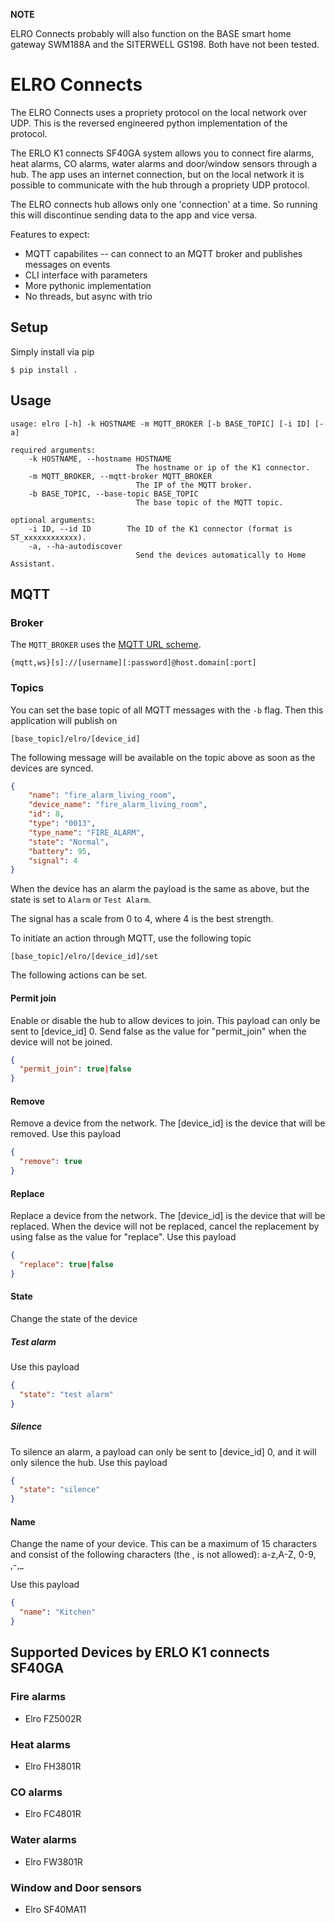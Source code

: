 **NOTE**

ELRO Connects probably will also function on the BASE smart home gateway SWM188A and the SITERWELL GS198. Both have not been tested.

# ELRO Connects

The ELRO Connects uses a propriety protocol on the local network over UDP. This is the reversed engineered python implementation of the protocol.

The ERLO K1 connects SF40GA system allows you to connect fire alarms, heat alarms, CO alarms, water alarms and door/window sensors through a hub. The app uses an internet connection, but on the local network it is possible to communicate with the hub through a propriety UDP protocol.

The ELRO connects hub allows only one 'connection' at a time. So running this will discontinue sending data to the app and vice versa.

Features to expect:
* MQTT capabilites -- can connect to an MQTT broker and publishes messages on events
* CLI interface with parameters
* More pythonic implementation
* No threads, but async with trio

## Setup
Simply install via pip

    $ pip install .

## Usage

    usage: elro [-h] -k HOSTNAME -m MQTT_BROKER [-b BASE_TOPIC] [-i ID] [-a]

    required arguments:
        -k HOSTNAME, --hostname HOSTNAME
                                The hostname or ip of the K1 connector.
        -m MQTT_BROKER, --mqtt-broker MQTT_BROKER
                                The IP of the MQTT broker.
        -b BASE_TOPIC, --base-topic BASE_TOPIC
                                The base topic of the MQTT topic.

    optional arguments:
        -i ID, --id ID        The ID of the K1 connector (format is ST_xxxxxxxxxxxx).
        -a, --ha-autodiscover
                                Send the devices automatically to Home Assistant.


## MQTT

### Broker

The `MQTT_BROKER` uses the [MQTT URL scheme](https://github.com/mqtt/mqtt.github.io/wiki/URI-Scheme).

    {mqtt,ws}[s]://[username][:password]@host.domain[:port]

### Topics

You can set the base topic of all MQTT messages with the `-b` flag. Then this application will publish on

    [base_topic]/elro/[device_id]
    
The following message will be available on the topic above as soon as the devices are synced.

```JSON
{
    "name": "fire_alarm_living_room", 
    "device_name": "fire_alarm_living_room", 
    "id": 8, 
    "type": "0013", 
    "type_name": "FIRE_ALARM", 
    "state": "Normal", 
    "battery": 95, 
    "signal": 4
}
```

When the device has an alarm the payload is the same as above, but the state is set to `Alarm` or `Test Alarm`.

The signal has a scale from 0 to 4, where 4 is the best strength.

To initiate an action through MQTT, use the following topic

    [base_topic]/elro/[device_id]/set

The following actions can be set.

#### Permit join

Enable or disable the hub to allow devices to join. This payload can only be sent to [device_id] 0. Send false as the value for "permit_join" when the device will not be joined.

```json
{
  "permit_join": true|false
}
```

#### Remove

Remove a device from the network. The [device_id] is the device that will be removed. Use this payload

```json
{
  "remove": true
}
```

#### Replace

Replace a device from the network. The [device_id] is the device that will be replaced. When the device will not be replaced, cancel the replacement by using false as the value for "replace". Use this payload

```json
{
  "replace": true|false
}
```

#### State

Change the state of the device

##### Test alarm

Use this payload

```json
{
  "state": "test alarm"
}
```

##### Silence

To silence an alarm, a payload can only be sent to [device_id] 0, and it will only silence the hub. Use this payload

```json
{
  "state": "silence"
}
```

#### Name

Change the name of your device. This can be a maximum of 15 characters and consist of the following characters (the , is not allowed): a-z,A-Z, 0-9, ,-,_

Use this payload

```json
{
  "name": "Kitchen"
}
```

## Supported Devices by ERLO K1 connects SF40GA
### Fire alarms
* Elro FZ5002R
### Heat alarms
* Elro FH3801R
### CO alarms
* Elro FC4801R
### Water alarms
* Elro FW3801R
### Window and Door sensors
* Elro SF40MA11
